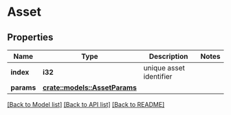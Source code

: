 # Asset

## Properties

Name | Type | Description | Notes
------------ | ------------- | ------------- | -------------
**index** | **i32** | unique asset identifier | 
**params** | [**crate::models::AssetParams**](AssetParams.md) |  | 

[[Back to Model list]](../README.md#documentation-for-models) [[Back to API list]](../README.md#documentation-for-api-endpoints) [[Back to README]](../README.md)



